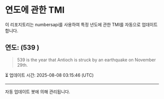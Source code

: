 
# 연도에 관한 TMI

이 리포지토리는 numbersapi를 사용하여 특정 년도에 관한 TMI를 자동으로 업데이트합니다.

## 연도: (539 )
> 539 is the year that Antioch is struck by an earthquake on November 29th.

⏳ 업데이트 시간: 2025-08-08 03:15:46 (UTC)

---
자동 업데이트 봇에 의해 관리됩니다.
